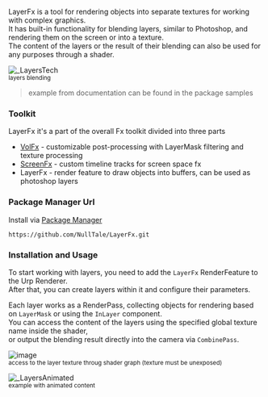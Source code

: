 LayerFx is a tool for rendering objects into separate textures for working with complex graphics.<br>
It has built-in functionality for blending layers, similar to Photoshop, and rendering them on the screen or into a texture.<br>
The content of the layers or the result of their blending can also be used for any purposes through a shader.<br>

![_LayersTech](https://github.com/NullTale/LayerFx/assets/1497430/29ccec28-93db-48b5-bf5d-2bf5a7520be4)<br>
<sub>layers blending</sub>


> example from documentation can be found in the package samples

### Toolkit

LayerFx it's a part of the overall Fx toolkit divided into three parts
- [VolFx](https://github.com/NullTale/VolFx) - customizable post-processing with LayerMask filtering and texture processing
- [ScreenFx](https://github.com/NullTale/ScreenFx) - custom timeline tracks for screen space fx
- LayerFx - render feature to draw objects into buffers, can be used as photoshop layers

### Package Manager Url

Install via [Package Manager](https://docs.unity3d.com/Manual/upm-ui-giturl.html)
```
https://github.com/NullTale/LayerFx.git
```


### Installation and Usage

To start working with layers, you need to add the `LayerFx` RenderFeature to the Urp Renderer.<br>
After that, you can create layers within it and configure their parameters.<br>

Each layer works as a RenderPass, collecting objects for rendering based on `LayerMask` or using the `InLayer` component.<br>
You can access the content of the layers using the specified global texture name inside the shader,<br>
or output the blending result directly into the camera via `CombinePass`.

![image](https://github.com/NullTale/LayerFx/assets/1497430/7e2d867e-a6f2-46b8-8e5e-8ea1bc2af4a7)<br>
<sub>access to the layer texture throug shader graph (texture must be unexposed)</sub>

![_LayersAnimated](https://github.com/NullTale/LayerFx/assets/1497430/a16c4523-fac5-4914-8d71-8c61f2729922)<br>
<sub>example with animated content</sub>
